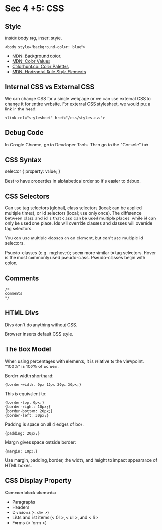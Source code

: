 # Sec 4 +5: CSS

## Style

Inside body tag, insert style. 

```
<body style="background-color: blue">
```

* [MDN: Background color](https://developer.mozilla.org/en-US/docs/Web/CSS/background-color). 
* [MDN: Color Values](https://developer.mozilla.org/en-US/docs/Web/CSS/color_value)
* [Colorhunt.co: Color Palettes](colorhunt.co)
* [MDN: Horizontal Rule Style Elements](https://developer.mozilla.org/en-US/docs/Web/CSS/border-style)

## Internal CSS vs External CSS

We can change CSS for a single webpage or we can use external CSS to change it for entire website. For external CSS stylesheet, we would put a link in the head:

```
<link rel="stylesheet" href="/css/styles.css">
```

## Debug Code

In Google Chrome, go to Developer Tools. Then go to the "Console" tab. 

## CSS Syntax

selector { property: value; }

Best to have properties in alphabetical order so it's easier to debug. 

## CSS Selectors

Can use tag selectors (global), class selectors (local; can be applied multiple times), or id selectors (local; use only once). The difference between class and id is that class can be used multiple places, while id can only be used one place. Ids will override classes and classes will override tag selectors. 

You can use multiple classes on an element, but can't use multiple id selectors. 

Psuedo-classes (e.g. img:hover); seem more similar to tag selectors. Hover is the most commonly used pseudo-class. Pseudo-classes begin with colon. 

## Comments

```
/*
comments
*/
```
## HTML Divs

Divs don't do anything without CSS. 

Browser inserts default CSS style. 

## The Box Model

When using percentages with elements, it is relative to the viewpoint. "100%" is 100% of screen. 

Border width shorthand:

```
{border-width: 0px 10px 20px 30px;}
```

This is equivalent to:

```
{border-top: 0px;}
{border-right: 10px;}
{border-bottom: 20px;}
{border-left: 30px;}
```

Padding is space on all 4 edges of box. 

```
{padding: 20px;}
```

Margin gives space outside border:
```
{margin: 10px;}
```

Use margin, padding, border, the width, and height to impact appearance of HTML boxes. 

## CSS Display Property

Common block elements:

* Paragraphs 
* Headers
* Divisions (< div >)
* Lists and list items (< 0l >, < ul >, and < li >
* Forms (< form >)


